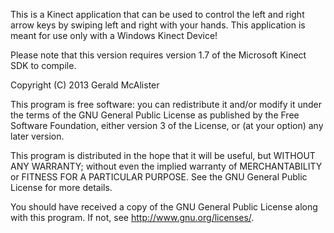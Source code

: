 This is a Kinect application that can be used to control the left
and right arrow keys by swiping left and right with your hands.
This application is meant for use only with a Windows Kinect Device!

Please note that this version requires version 1.7 of the
Microsoft Kinect SDK to compile.

Copyright (C) 2013 Gerald McAlister

This program is free software: you can redistribute it and/or modify
it under the terms of the GNU General Public License as published by
the Free Software Foundation, either version 3 of the License, or
(at your option) any later version.

This program is distributed in the hope that it will be useful,
but WITHOUT ANY WARRANTY; without even the implied warranty of
MERCHANTABILITY or FITNESS FOR A PARTICULAR PURPOSE.  See the
GNU General Public License for more details.

You should have received a copy of the GNU General Public License
along with this program.  If not, see <http://www.gnu.org/licenses/>.
